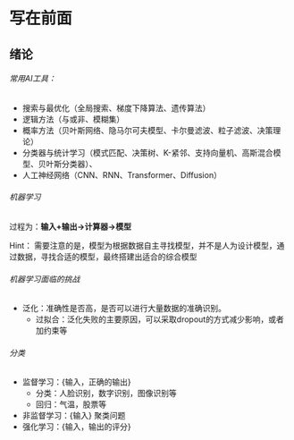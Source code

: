 # 写在前面
## 绪论
###### 常用AI工具：
- 搜索与最优化（全局搜索、梯度下降算法、遗传算法）
- 逻辑方法（与或非、模糊集）
- 概率方法（贝叶斯网络、隐马尔可夫模型、卡尔曼滤波、粒子滤波、决策理论）
- 分类器与统计学习（模式匹配、决策树、K-紧邻、支持向量机、高斯混合模型、贝叶斯分类器）、
- 人工神经网络（CNN、RNN、Transformer、Diffusion）
###### 机器学习
过程为：**输入+输出->计算器->模型**

Hint： 需要注意的是，模型为根据数据自主寻找模型，并不是人为设计模型，通过数据，寻找合适的模型，最终搭建出适合的综合模型

###### 机器学习面临的挑战
- 泛化：准确性是否高，是否可以进行大量数据的准确识别。
  - 过拟合：泛化失败的主要原因，可以采取dropout的方式减少影响，或者加约束等

###### 分类
- 监督学习：{输入，正确的输出}
    - 分类：人脸识别，数字识别，图像识别等
    - 回归：气温，股票等
- 非监督学习：{输入}      聚类问题
- 强化学习：{输入，输出的评分}
